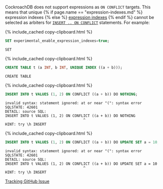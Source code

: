 CockroachDB does not support expressions as `ON CONFLICT` targets. This means that unique {% if page.name == "expression-indexes.md" %} expression indexes {% else %} [expression indexes](expression-indexes.html) {% endif %} cannot be selected as arbiters for [`INSERT .. ON CONFLICT`](insert.html#on-conflict-clause) statements. For example:

{% include_cached copy-clipboard.html %}
~~~ sql
SET experimental_enable_expression_indexes=true;
~~~

~~~
SET
~~~

{% include_cached copy-clipboard.html %}
~~~ sql
CREATE TABLE t (a INT, b INT, UNIQUE INDEX ((a + b)));
~~~

~~~
CREATE TABLE
~~~

{% include_cached copy-clipboard.html %}
~~~ sql
INSERT INTO t VALUES (1, 2) ON CONFLICT ((a + b)) DO NOTHING;
~~~

~~~
invalid syntax: statement ignored: at or near "(": syntax error
SQLSTATE: 42601
DETAIL: source SQL:
INSERT INTO t VALUES (1, 2) ON CONFLICT ((a + b)) DO NOTHING
                                    ^
HINT: try \h INSERT
~~~

{% include_cached copy-clipboard.html %}
~~~ sql
INSERT INTO t VALUES (1, 2) ON CONFLICT ((a + b)) DO UPDATE SET a = 10;
~~~

~~~
invalid syntax: statement ignored: at or near "(": syntax error
SQLSTATE: 42601
DETAIL: source SQL:
INSERT INTO t VALUES (1, 2) ON CONFLICT ((a + b)) DO UPDATE SET a = 10
                                    ^
HINT: try \h INSERT
~~~

[Tracking GitHub Issue](https://github.com/cockroachdb/cockroach/issues/67893)
